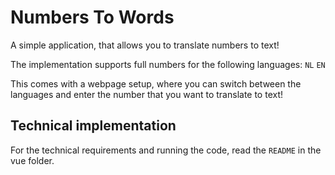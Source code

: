 # Numbers To Words
A simple application, that allows you to translate
numbers to text!

The implementation supports full numbers for the 
following languages: 
`NL`
`EN`

This comes with a webpage setup, where you can switch
between the languages and enter the number that you
want to translate to text!

## Technical implementation
For the technical requirements and running the code,
read the `README` in the vue folder.
